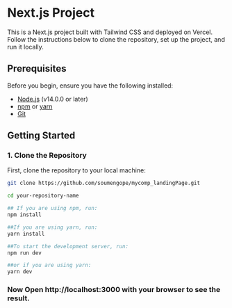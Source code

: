 # Next.js Project

This is a Next.js project built with Tailwind CSS and deployed on Vercel. Follow the instructions below to clone the repository, set up the project, and run it locally.

## Prerequisites

Before you begin, ensure you have the following installed:

- [Node.js](https://nodejs.org/) (v14.0.0 or later)
- [npm](https://www.npmjs.com/) or [yarn](https://yarnpkg.com/)
- [Git](https://git-scm.com/)

## Getting Started

### 1. Clone the Repository

First, clone the repository to your local machine:

```bash
git clone https://github.com/soumengope/mycomp_landingPage.git

cd your-repository-name

## If you are using npm, run:
npm install

##If you are using yarn, run:
yarn install

##To start the development server, run:
npm run dev 

##or if you are using yarn:
yarn dev

```
### Now  Open http://localhost:3000 with your browser to see the result.